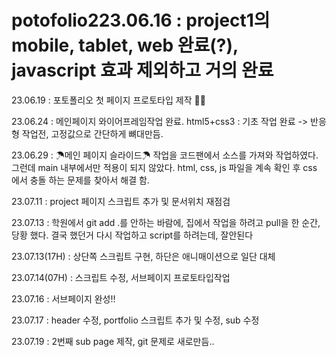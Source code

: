 # potofolio223.06.16 : project1의 mobile, tablet, web 완료(?), javascript 효과 제외하고 거의 완료

23.06.19 : 포토폴리오 첫 페이지 프로토타입 제작 👏🏻

23.06.24 : 메인페이지 와이어프레임작업 완료. html5+css3 : 기초 작업 완료 -> 반응형 작업전, 고정값으로 간단하게 뼈대만듬.

23.06.29 : ☂메인 페이지 슬라이드☂ 작업을 코드팬에서 소스를 가져와 작업하였다. 그런데 main 내부에서만 적용이 되지 않았다. html, css, js 파일을 계속 확인 후 css 에서 충돌 하는 문제를 찾아서 해결 함.

23.07.11 : project 페이지 스크립트 추가 및 문서위치 재점검

23.07.13 : 학원에서 git add .를 안하는 바람에, 집에서 작업을 하려고 pull을 한 순간, 당황 했다. 결국 했던거 다시 작업하고 script를 하려는데, 잘안된다

23.07.13(17H) : 상단쪽 스크립트 구현, 하단은 애니매이션으로 일단 대체

23.07.14(07H) : 스크립트 수정, 서브페이지 프로토타입작업

23.07.16 : 서브페이지 완성!!

23.07.17 : header 수정, portfolio 스크립트 추가 및 수정, sub 수정

23.07.19 : 2번째 sub page 제작, git 문제로 새로만듬.. 